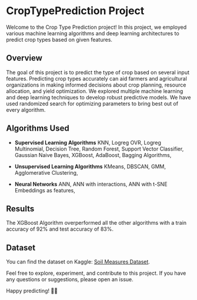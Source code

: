 # CropTypePrediction Project

Welcome to the Crop Type Prediction project! In this project, we employed various machine learning algorithms and deep learning architectures to predict crop types based on given features.

## Overview

The goal of this project is to predict the type of crop based on several input features. Predicting crop types accurately can aid farmers and agricultural organizations in making informed decisions about crop planning, resource allocation, and yield optimization. We explored multiple machine learning and deep learning techniques to develop robust predictive models. We have used randomized search for optimizing parameters to bring best out of every algorithm.

## Algorithms Used

- **Supervised Learning Algorithms**
  KNN,
  Logreg OVR,
  Logreg Multinomial,
  Decision Tree,
  Random Forest,
  Support Vector Classifier,
  Gaussian Naive Bayes,
  XGBoost,
  AdaBoost,
  Bagging Algorithms,

- **Unsupervised Learning Algorithms**
  KMeans,
  DBSCAN,
  GMM,
  Agglomerative Clustering,
  
- **Neural Networks**
  ANN,
  ANN with interactions,
  ANN with t-SNE Embeddings as features,

## Results
The XGBoost Algorithm overperformed all the other algorithms with a train accuracy of 92% and test accuracy of 83%.

## Dataset

You can find the dataset on Kaggle: [Soil Measures Dataset](https://www.kaggle.com/datasets/amaanawan/soil-measures).

Feel free to explore, experiment, and contribute to this project. If you have any questions or suggestions, please open an issue.

Happy predicting! 🌾🔮
